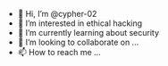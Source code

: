 - 👋 Hi, I’m @cypher-02
- 👀 I’m interested in ethical hacking
- 🌱 I’m currently learning about security
- 💞️ I’m looking to collaborate on ...
- 📫 How to reach me ...

<!---
cypher-02/cypher-02 is a ✨ special ✨ repository because its `README.md` (this file) appears on your GitHub profile.
You can click the Preview link to take a look at your changes.
--->
